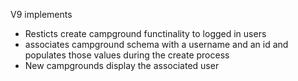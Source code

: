 V9 implements
- Resticts create campground functinality to logged in users
- associates campground schema with a username and an id and populates those values during the create process
- New campgrounds display the associated user